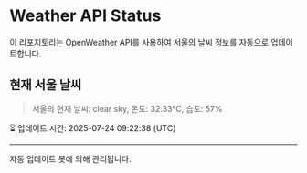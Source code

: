 
# Weather API Status

이 리포지토리는 OpenWeather API를 사용하여 서울의 날씨 정보를 자동으로 업데이트합니다.

## 현재 서울 날씨
> 서울의 현재 날씨: clear sky, 온도: 32.33°C, 습도: 57%

⏳ 업데이트 시간: 2025-07-24 09:22:38 (UTC)

---
자동 업데이트 봇에 의해 관리됩니다.
